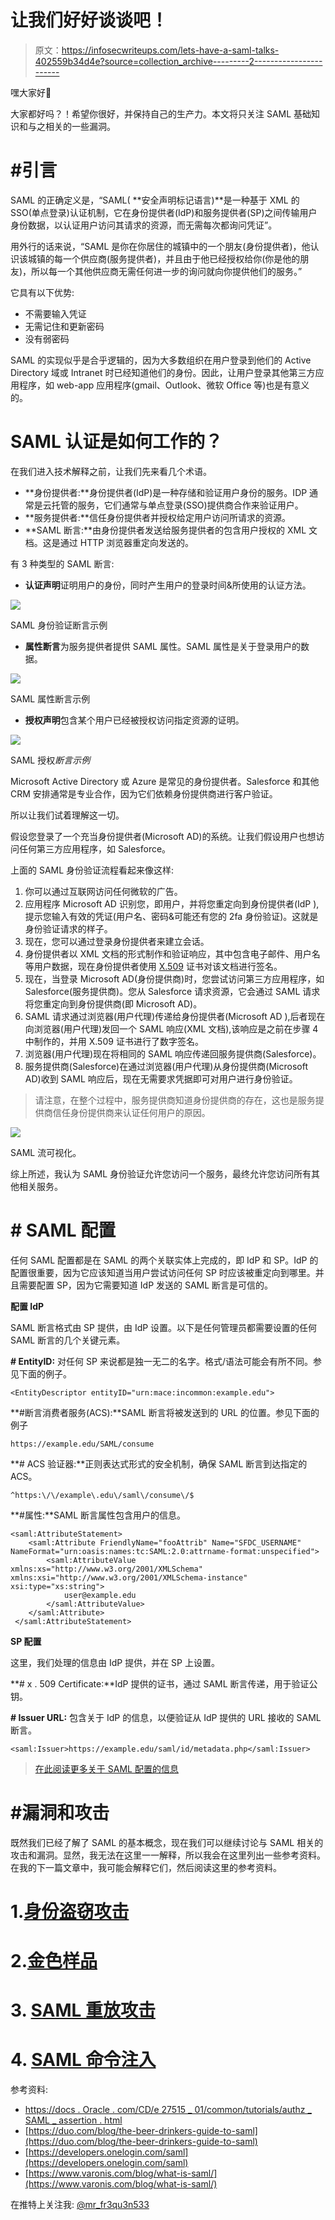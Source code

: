 # 让我们好好谈谈吧！

> 原文：<https://infosecwriteups.com/lets-have-a-saml-talks-402559b34d4e?source=collection_archive---------2----------------------->

嘿大家好👋

大家都好吗？！希望你很好，并保持自己的生产力。本文将只关注 SAML 基础知识和与之相关的一些漏洞。

# #引言

SAML 的正确定义是，“SAML( **安全声明标记语言)**是一种基于 XML 的 SSO(单点登录)认证机制，它在身份提供者(IdP)和服务提供者(SP)之间传输用户身份数据，以认证用户访问其请求的资源，而无需每次都询问凭证”。

用外行的话来说，“SAML 是你在你居住的城镇中的一个朋友(身份提供者)，他认识该城镇的每一个供应商(服务提供者)，并且由于他已经授权给你(你是他的朋友)，所以每一个其他供应商无需任何进一步的询问就向你提供他们的服务。”

它具有以下优势:

*   不需要输入凭证
*   无需记住和更新密码
*   没有弱密码

SAML 的实现似乎是合乎逻辑的，因为大多数组织在用户登录到他们的 Active Directory 域或 Intranet 时已经知道他们的身份。因此，让用户登录其他第三方应用程序，如 web-app 应用程序(gmail、Outlook、微软 Office 等)也是有意义的。

# SAML 认证是如何工作的？

在我们进入技术解释之前，让我们先来看几个术语。

*   **身份提供者:**身份提供者(IdP)是一种存储和验证用户身份的服务。IDP 通常是云托管的服务，它们通常与单点登录(SSO)提供商合作来验证用户。
*   **服务提供者:**信任身份提供者并授权给定用户访问所请求的资源。
*   **SAML 断言:**由身份提供者发送给服务提供者的包含用户授权的 XML 文档。这是通过 HTTP 浏览器重定向发送的。

有 3 种类型的 SAML 断言:

*   **认证声明**证明用户的身份，同时产生用户的登录时间&所使用的认证方法。

![](img/c0a78d397740f010763eaa77352ea0f9.png)

SAML 身份验证断言示例

*   **属性断言**为服务提供者提供 SAML 属性。SAML 属性是关于登录用户的数据。

![](img/3c550ef2f89b60a5a20dd74cb165d919.png)

SAML 属性断言示例

*   **授权声明**包含某个用户已经被授权访问指定资源的证明。

![](img/92b24927d6117f5e28877924d70867be.png)

SAML 授权*断言示例*

Microsoft Active Directory 或 Azure 是常见的身份提供者。Salesforce 和其他 CRM 安排通常是专业合作，因为它们依赖身份提供商进行客户验证。

所以让我们试着理解这一切。

假设您登录了一个充当身份提供者(Microsoft AD)的系统。让我们假设用户也想访问任何第三方应用程序，如 Salesforce。

上面的 SAML 身份验证流程看起来像这样:

1.  你可以通过互联网访问任何微软的广告。
2.  应用程序 Microsoft AD 识别您，即用户，并将您重定向到身份提供者(IdP ),提示您输入有效的凭证(用户名、密码&可能还有您的 2fa 身份验证)。这就是身份验证请求的样子。
3.  现在，您可以通过登录身份提供者来建立会话。
4.  身份提供者以 XML 文档的形式制作和验证响应，其中包含电子邮件、用户名等用户数据，现在身份提供者使用 [X.509](https://www.ssl.com/faqs/what-is-an-x-509-certificate/) 证书对该文档进行签名。
5.  现在，当登录 Microsoft AD(身份提供商)时，您尝试访问第三方应用程序，如 Salesforce(服务提供商)。您从 Salesforce 请求资源，它会通过 SAML 请求将您重定向到身份提供商(即 Microsoft AD)。
6.  SAML 请求通过浏览器(用户代理)传递给身份提供者(Microsoft AD ),后者现在向浏览器(用户代理)发回一个 SAML 响应(XML 文档),该响应是之前在步骤 4 中制作的，并用 X.509 证书进行了数字签名。
7.  浏览器(用户代理)现在将相同的 SAML 响应传递回服务提供商(Salesforce)。
8.  服务提供商(Salesforce)在通过浏览器(用户代理)从身份提供商(Microsoft AD)收到 SAML 响应后，现在无需要求凭据即可对用户进行身份验证。

> 请注意，在整个过程中，服务提供商知道身份提供商的存在，这也是服务提供商信任身份提供商来认证任何用户的原因。

![](img/0e2a6e468eab866a1bee2bb4bf809436.png)

SAML 流可视化。

综上所述，我认为 SAML 身份验证允许您访问一个服务，最终允许您访问所有其他相关服务。

# # SAML 配置

任何 SAML 配置都是在 SAML 的两个关联实体上完成的，即 IdP 和 SP。IdP 的配置很重要，因为它应该知道当用户尝试访问任何 SP 时应该被重定向到哪里。并且需要配置 SP，因为它需要知道 IdP 发送的 SAML 断言是可信的。

**配置 IdP**

SAML 断言格式由 SP 提供，由 IdP 设置。以下是任何管理员都需要设置的任何 SAML 断言的几个关键元素。

**# EntityID:** 对任何 SP 来说都是独一无二的名字。格式/语法可能会有所不同。参见下面的例子。

```
<EntityDescriptor entityID="urn:mace:incommon:example.edu">
```

**#断言消费者服务(ACS):**SAML 断言将被发送到的 URL 的位置。参见下面的例子

```
https://example.edu/SAML/consume
```

**# ACS 验证器:**正则表达式形式的安全机制，确保 SAML 断言到达指定的 ACS。

```
^https:\/\/example\.edu\/saml\/consume\/$
```

**#属性:**SAML 断言属性包含用户的信息。

```
<saml:AttributeStatement>
    <saml:Attribute FriendlyName="fooAttrib" Name="SFDC_USERNAME" NameFormat="urn:oasis:names:tc:SAML:2.0:attrname-format:unspecified">
        <saml:AttributeValue xmlns:xs="http://www.w3.org/2001/XMLSchema" xmlns:xsi="http://www.w3.org/2001/XMLSchema-instance" xsi:type="xs:string">
            user@example.edu
        </saml:AttributeValue>
    </saml:Attribute>
 </saml:AttributeStatement>
```

**SP 配置**

这里，我们处理的信息由 IdP 提供，并在 SP 上设置。

**# x . 509 Certificate:**IdP 提供的证书，通过 SAML 断言传递，用于验证公钥。

**# Issuer URL:** 包含关于 IdP 的信息，以便验证从 IdP 提供的 URL 接收的 SAML 断言。

```
<saml:Issuer>https://example.edu/saml/id/metadata.php</saml:Issuer>
```

> [在此阅读更多关于 SAML 配置的信息](https://duo.com/blog/the-beer-drinkers-guide-to-saml)

# #漏洞和攻击

既然我们已经了解了 SAML 的基本概念，现在我们可以继续讨论与 SAML 相关的攻击和漏洞。显然，我无法在这里一一解释，所以我会在这里列出一些参考资料。在我的下一篇文章中，我可能会解释它们，然后阅读这里的参考资料。

# 1.[身份盗窃攻击](https://www.youtube.com/watch?v=h7ViO5YUuFA)

# 2.[金色样品](https://www.cyberark.com/resources/threat-research-blog/golden-saml-newly-discovered-attack-technique-forges-authentication-to-cloud-apps)

# 3. [SAML 重放攻击](https://www.idm-360.com/idm360/the-dangers-of-saml-replay-attacks/)

# 4. [SAML 命令注入](https://advisories.dxw.com/advisories/publicly-exploitable-command-injection-in-ruby-saml-0-7-2-library-can-root-the-host/)

参考资料:

*   [https://docs . Oracle . com/CD/e 27515 _ 01/common/tutorials/authz _ SAML _ assertion . html](https://docs.oracle.com/cd/E27515_01/common/tutorials/authz_saml_assertion.html)
*   [https://duo.com/blog/the-beer-drinkers-guide-to-saml](https://duo.com/blog/the-beer-drinkers-guide-to-saml)
*   [https://developers.onelogin.com/saml](https://developers.onelogin.com/saml)
*   [https://www.varonis.com/blog/what-is-saml/](https://www.varonis.com/blog/what-is-saml/)

在推特上关注我: [@mr_fr3qu3n533](https://twitter.com/mr_fr3qu3n533)